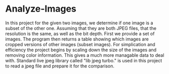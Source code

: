 # Analyze-Images
In this project for the given two images, we determine if one image is a subset of the other one. Assuming that they are both JPEG files, that the resolution is the same, as well as the bit depth. First we provide a set of images. The program then returns a table showing which images are cropped versions of other images (subset images). For simplication and efficiency the project begins by scaling down the size of the images and removing color information. This gives a much more managable data to deal with. Standard live jpeg library called "lib jpeg turbo." is used in this project to read a jpeg file and prepare it for the comparison.
